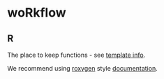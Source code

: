 # woRkflow

## R

The place to keep functions - see [template info](../template.md).

We recommend using [roxygen](https://roxygen2.r-lib.org/) style [documentation](https://style.tidyverse.org/documentation.html).